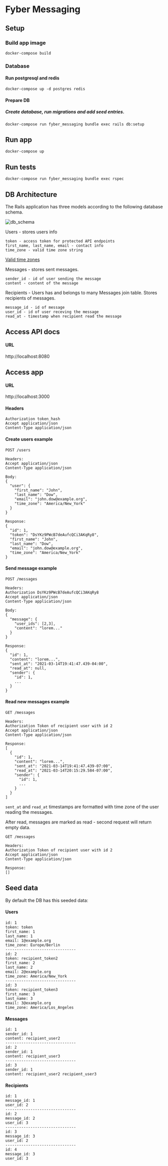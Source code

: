 # Fyber Messaging

## Setup

### Build app image
```
docker-compose build
```

### Database
#### Run postgresql and redis
```
docker-compose up -d postgres redis
```

#### Prepare DB
##### Create database, run migrations and add seed entries.
```
docker-compose run fyber_messaging bundle exec rails db:setup
```

## Run app
```
docker-compose up
```

## Run tests
```
docker-compose run fyber_messaging bundle exec rspec
```

## DB Architecture

The Rails application has three models according to the following database schema.

![db_schema](public/db_schema.png)

Users - stores users info
```
token - access token for protected API endpoints
first_name, last_name, email - contact info
time_zone - valid time zone string
```
[Valid time zones](https://api.rubyonrails.org/classes/ActiveSupport/TimeZone.html)

Messages - stores sent messages.
```
sender_id - id of user sending the message
content - content of the message
```

Recipients - Users has and belongs to many Messages join table. Stores recipients of messages.
```
message_id - id of message
user_id - id of user receving the message
read_at - timestamp when recipient read the message
```

## Access API docs

#### URL
http://localhost:8080

## Access app

#### URL
http://localhost:3000

#### Headers
```
Authorization token_hash
Accept application/json
Content-Type application/json
```

#### Create users example
```
POST /users

Headers:
Accept application/json
Content-Type application/json

Body:
{
  "user": {
    "first_name": "John",
    "last_name": "Dow",
    "email": "john.dow@example.org",
    "time_zone": "America/New_York"
  }
}

Response:
{
  "id": 1,
  "token": "DsYKz9PWcB7deAufcQCi3AKqRy8",
  "first_name": "John",
  "last_name": "Dow",
  "email": "john.dow@example.org",
  "time_zone": "America/New_York"
}
```

#### Send message example
```
POST /messages

Headers:
Authorization DsYKz9PWcB7deAufcQCi3AKqRy8
Accept application/json
Content-Type application/json

Body:
{
  "message": {
    "user_ids": [2,3],
    "content": "lorem..."
  }
}

Response:
{
  "id": 1,
  "content": "lorem...",
  "sent_at": "2021-03-14T19:41:47.439-04:00",
  "read_at": null,
  "sender": {
    "id": 1,
    ...
  }
}
```

#### Read new messages example
```
GET /messages

Headers:
Authorization Token of recipient user with id 2
Accept application/json
Content-Type application/json

Response:
[
  {
    "id": 1,
    "content": "lorem...",
    "sent_at": "2021-03-14T19:41:47.439-07:00",
    "read_at": "2021-03-14T20:15:29.584-07:00",
    "sender": {
      "id": 1,
      ...
    }
  }
]
```

`sent_at` and `read_at` timestamps are formatted with time zone of the user reading the messages.

After read, messages are marked as read - second request will return empty data.

```
GET /messages

Headers:
Authorization Token of recipient user with id 2
Accept application/json
Content-Type application/json

Response:
[]
```

## Seed data

By default the DB has this seeded data:

#### Users
```
id: 1
token: token
first_name: 1
last_name: 1
email: 1@example.org
time_zone: Europe/Berlin
-------------------------------
id: 2
token: recipient_token2
first_name: 2
last_name: 2
email: 2@example.org
time_zone: America/New_York
-------------------------------
id: 3
token: recipient_token3
first_name: 3
last_name: 3
email: 3@example.org
time_zone: America/Los_Angeles
```

#### Messages
```
id: 1
sender_id: 1
content: recipient_user2
-------------------------------
id: 2
sender_id: 1
content: recipient_user3
-------------------------------
id: 3
sender_id: 1
content: recipient_user2 recipient_user3
```

#### Recipients
```
id: 1
message_id: 1
user_id: 2
-------------------------------
id: 2
message_id: 2
user_id: 3
-------------------------------
id: 3
message_id: 3
user_id: 2
-------------------------------
id: 4
message_id: 3
user_id: 3
```
